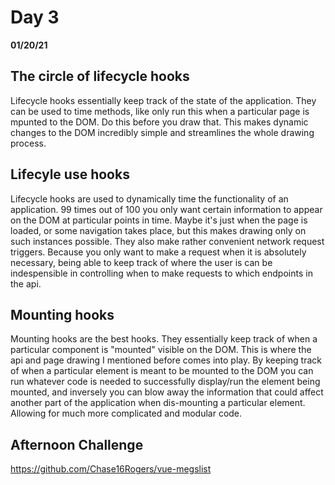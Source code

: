 # Day 3
__01/20/21__

## The circle of lifecycle hooks

Lifecycle hooks essentially keep track of the state of the application. They can be used to time methods, like only run this when a particular page is mpunted to the DOM. Do this before you draw that. This makes dynamic changes to the DOM incredibly simple and streamlines the whole drawing process.

## Lifecyle use hooks

Lifecycle hooks are used to dynamically time the functionality of an application. 99 times out of 100 you only want certain information to appear on the DOM at particular points in time. Maybe it's just when the page is loaded, or some navigation takes place, but this makes drawing only on such instances possible. They also make rather convenient network request triggers. Because you only want to make a request when it is absolutely necessary, being able to keep track of where the user is can be indespensible in controlling when to make requests to which endpoints in the api.

## Mounting hooks

Mounting hooks are the best hooks. They essentially keep track of when a particular component is "mounted" visible on the DOM. This is where the api and page drawing I mentioned before comes into play. By keeping track of when a particular element is meant to be mounted to the DOM you can run whatever code is needed to successfully display/run the element being mounted, and inversely you can blow away the information that could affect another part of the application when dis-mounting a particular element. Allowing for much more complicated and modular code.

## Afternoon Challenge

https://github.com/Chase16Rogers/vue-megslist